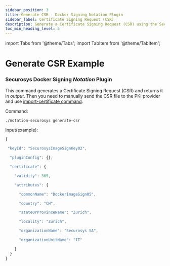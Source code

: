 ```yaml
---
sidebar_position: 3
title: Generate CSR - Docker Signing Notation Plugin
sidebar_label: Certificate Signing Request (CSR)
description: Generate a Certificate Signing Request (CSR) using the Securosys Docker Signing Notation Plugin. Includes example inputs for certificate validity and detailed attributes such as common name, organization, and locality.
toc_min_heading_level: 5
---
```


import Tabs from '@theme/Tabs';
import TabItem from '@theme/TabItem';

# Generate CSR Example
### Securosys Docker Signing _Notation_ Plugin

This command generates a Certificate Signing Request (CSR) and returns it in _output_.
Then you need to manually send the CSR file to the PKI provider and use [import-certificate command](/docker_signing/Tutorials/Commands/ImportCertificate).

Command:

```sh
./notation-securosys generate-csr
```

Input(example):

```js
{ 

 "keyId": "SecurosysImageSignKey02", 

  "pluginConfig": {}, 

  "certificate": { 

    "validity": 365, 

    "attributes": { 

      "commonName": "DockerImageSign05", 

      "country": "CH", 

      "stateOrProvinceName": "Zurich", 

      "locality": "Zurich", 

      "organizationName": "Securosys SA", 

      "organizationUnitName": "IT" 

    } 
  } 
} 
```